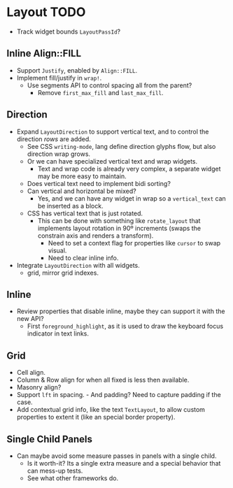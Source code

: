 # Layout TODO

* Track widget bounds `LayoutPassId`?

## Inline Align::FILL

* Support `Justify`, enabled by `Align::FILL`.
* Implement fill/justify in `wrap!`.
  - Use segments API to control spacing all from the parent?
    - Remove `first_max_fill` and `last_max_fill`.

## Direction

* Expand `LayoutDirection` to support vertical text, and to control the direction *rows* are added.
  - See CSS `writing-mode`, lang define direction glyphs flow, but also direction wrap grows.
  - Or we can have specialized vertical text and wrap widgets.
    - Text and wrap code is already very complex, a separate widget may be more easy to maintain.
  - Does vertical text need to implement bidi sorting?
  - Can vertical and horizontal be mixed?
    - Yes, and we can have any widget in wrap so a `vertical_text` can be inserted as a block.
  - CSS has vertical text that is just rotated.
    - This can be done with something like `rotate_layout` that implements layout rotation in  90º increments 
      (swaps the constrain axis and renders a transform).
        - Need to set a context flag for properties like `cursor` to swap visual.
        - Need to clear inline info.
* Integrate `LayoutDirection` with all widgets.
  - grid, mirror grid indexes.

## Inline

* Review properties that disable inline, maybe they can support it with the new API?
  - First `foreground_highlight`, as it is used to draw the keyboard focus indicator in text links.

## Grid 

* Cell align.
* Column & Row align for when all fixed is less then available.
* Masonry align?
* Support `lft` in spacing.
        - And padding? Need to capture padding if the case.
* Add contextual grid info, like the text `TextLayout`, to allow custom properties to extent it (like an special border property).

## Single Child Panels

* Can maybe avoid some measure passes in panels with a single child.
  - Is it worth-it? Its a single extra measure and a special behavior that can mess-up tests.
  - See what other frameworks do.